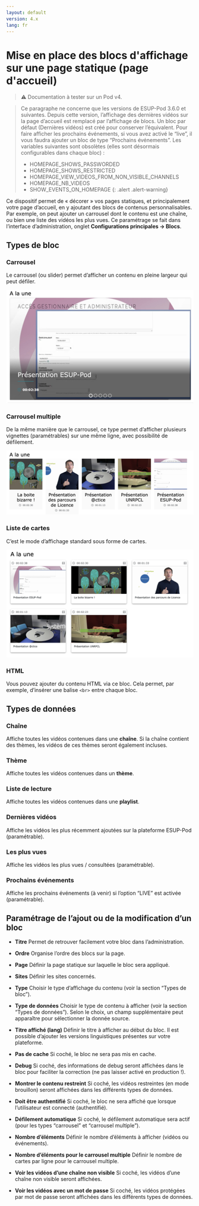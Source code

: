 ```yaml
---
layout: default
version: 4.x
lang: fr
---
```


# Mise en place des blocs d'affichage sur une page statique (page d'accueil)

> ⚠️ Documentation à tester sur un Pod v4.

> Ce paragraphe ne concerne que les versions de ESUP-Pod 3.6.0 et suivantes. Depuis cette version, l’affichage des dernières vidéos sur la page d’accueil est remplacé par l’affichage de blocs. Un bloc par défaut (Dernières vidéos) est créé pour conserver l’équivalent. Pour faire afficher les prochains événements, si vous avez activé le “live”, il vous faudra ajouter un bloc de type “Prochains événements”.
> Les variables suivantes sont obsolètes (elles sont désormais configurables dans chaque bloc) :
>
> * HOMEPAGE_SHOWS_PASSWORDED
> * HOMEPAGE_SHOWS_RESTRICTED
> * HOMEPAGE_VIEW_VIDEOS_FROM_NON_VISIBLE_CHANNELS
> * HOMEPAGE_NB_VIDEOS
> * SHOW_EVENTS_ON_HOMEPAGE
{: .alert .alert-warning}

Ce dispositif permet de « décorer » vos pages statiques, et principalement votre page d’accueil, en y ajoutant des blocs de contenus personnalisables. Par exemple, on peut ajouter un carrousel dont le contenu est une chaîne, ou bien une liste des vidéos les plus vues. Ce paramétrage se fait dans l’interface d’administration, onglet **Configurations principales → Blocs**.

## Types de bloc

### Carrousel

Le carrousel (ou slider) permet d’afficher un contenu en pleine largeur qui peut défiler.

![Carrousel](display-blocks_screens/carousel.png)

### Carrousel multiple

De la même manière que le carrousel, ce type permet d’afficher plusieurs vignettes (paramétrables) sur une même ligne, avec possibilité de défilement.

![Carrousel multiple](display-blocks_screens/carousel-multiple.png)

### Liste de cartes

C’est le mode d’affichage standard sous forme de cartes.

![Liste de cartes](display-blocks_screens/cards-list.png)

### HTML

Vous pouvez ajouter du contenu HTML via ce bloc. Cela permet, par exemple, d’insérer une balise `<br>` entre chaque bloc.

## Types de données

### Chaîne

Affiche toutes les vidéos contenues dans une **chaîne**. Si la chaîne contient des thèmes, les vidéos de ces thèmes seront également incluses.

### Thème

Affiche toutes les vidéos contenues dans un **thème**.

### Liste de lecture

Affiche toutes les vidéos contenues dans une **playlist**.

### Dernières vidéos

Affiche les vidéos les plus récemment ajoutées sur la plateforme ESUP-Pod (paramétrable).

### Les plus vues

Affiche les vidéos les plus vues / consultées (paramétrable).

### Prochains événements

Affiche les prochains événements (à venir) si l’option “LIVE” est activée (paramétrable).

## Paramétrage de l’ajout ou de la modification d’un bloc

* **Titre**
  Permet de retrouver facilement votre bloc dans l’administration.

* **Ordre**
  Organise l’ordre des blocs sur la page.

* **Page**
  Définir la page statique sur laquelle le bloc sera appliqué.

* **Sites**
  Définir les sites concernés.

* **Type**
  Choisir le type d’affichage du contenu (voir la section “Types de bloc”).

* **Type de données**
  Choisir le type de contenu à afficher (voir la section “Types de données”). Selon le choix, un champ supplémentaire peut apparaître pour sélectionner la donnée source.

* **Titre affiché (lang)**
  Définir le titre à afficher au début du bloc. Il est possible d’ajouter les versions linguistiques présentes sur votre plateforme.

* **Pas de cache**
  Si coché, le bloc ne sera pas mis en cache.

* **Debug**
  Si coché, des informations de debug seront affichées dans le bloc pour faciliter la correction (ne pas laisser activé en production !).

* **Montrer le contenu restreint**
  Si coché, les vidéos restreintes (en mode brouillon) seront affichées dans les différents types de données.

* **Doit être authentifié**
  Si coché, le bloc ne sera affiché que lorsque l’utilisateur est connecté (authentifié).

* **Défilement automatique**
  Si coché, le défilement automatique sera actif (pour les types “carrousel” et “carrousel multiple”).

* **Nombre d’éléments**
  Définir le nombre d’éléments à afficher (vidéos ou événements).

* **Nombre d’éléments pour le carrousel multiple**
  Définir le nombre de cartes par ligne pour le carrousel multiple.

* **Voir les vidéos d’une chaîne non visible**
  Si coché, les vidéos d’une chaîne non visible seront affichées.

* **Voir les vidéos avec un mot de passe**
  Si coché, les vidéos protégées par mot de passe seront affichées dans les différents types de données.
